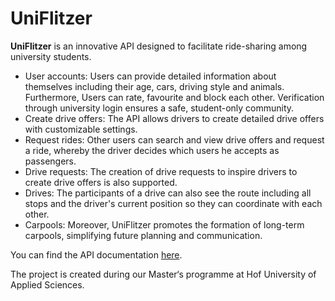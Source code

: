 # UniFlitzer

**UniFlitzer** is an innovative API designed to facilitate ride-sharing among university students. 
- User accounts: Users can provide detailed information about themselves including their age, cars, driving style and animals. Furthermore, Users can rate, favourite and block each other. Verification through university login ensures a safe, student-only community.
- Create drive offers: The API allows drivers to create detailed drive offers with customizable settings. 
- Request rides: Other users can search and view drive offers and request a ride, whereby the driver decides which users he accepts as passengers. 
- Drive requests: The creation of drive requests to inspire drivers to create drive offers is also supported. 
- Drives: The participants of a drive can also see the route including all stops and the driver's current position so they can coordinate with each other.
- Carpools: Moreover, UniFlitzer promotes the formation of long-term carpools, simplifying future planning and communication.

You can find the API documentation [here](https://uniflitzer.github.io/UniFlitzer/).

The project is created during our Master‘s programme at Hof University of Applied Sciences.
